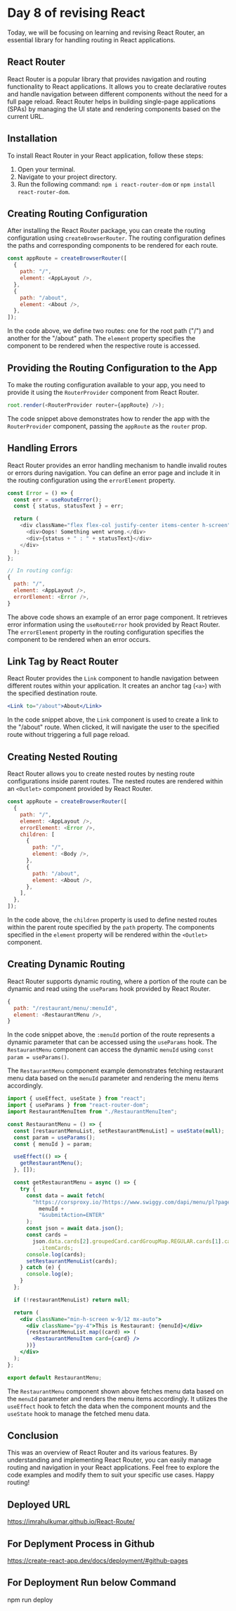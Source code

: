 # Day 8 of revising React

Today, we will be focusing on learning and revising React Router, an essential library for handling routing in React applications.

## React Router

React Router is a popular library that provides navigation and routing functionality to React applications. It allows you to create declarative routes and handle navigation between different components without the need for a full page reload. React Router helps in building single-page applications (SPAs) by managing the UI state and rendering components based on the current URL.

## Installation

To install React Router in your React application, follow these steps:

1. Open your terminal.
2. Navigate to your project directory.
3. Run the following command: `npm i react-router-dom` or `npm install react-router-dom`.

## Creating Routing Configuration

After installing the React Router package, you can create the routing configuration using `createBrowserRouter`. The routing configuration defines the paths and corresponding components to be rendered for each route.

```javascript
const appRoute = createBrowserRouter([
  {
    path: "/",
    element: <AppLayout />,
  },
  {
    path: "/about",
    element: <About />,
  },
]);
```

In the code above, we define two routes: one for the root path ("/") and another for the "/about" path. The `element` property specifies the component to be rendered when the respective route is accessed.

## Providing the Routing Configuration to the App

To make the routing configuration available to your app, you need to provide it using the `RouterProvider` component from React Router.

```javascript
root.render(<RouterProvider router={appRoute} />);
```

The code snippet above demonstrates how to render the app with the `RouterProvider` component, passing the `appRoute` as the `router` prop.

## Handling Errors

React Router provides an error handling mechanism to handle invalid routes or errors during navigation. You can define an error page and include it in the routing configuration using the `errorElement` property.

```javascript
const Error = () => {
  const err = useRouteError();
  const { status, statusText } = err;

  return (
    <div className="flex flex-col justify-center items-center h-screen">
      <div>Oops! Something went wrong.</div>
      <div>{status + " : " + statusText}</div>
    </div>
  );
};

// In routing config:
{
  path: "/",
  element: <AppLayout />,
  errorElement: <Error />,
}
```

The above code shows an example of an error page component. It retrieves error information using the `useRouteError` hook provided by React Router. The `errorElement` property in the routing configuration specifies the component to be rendered when an error occurs.

## Link Tag by React Router

React Router provides the `Link` component to handle navigation between different routes within your application. It creates an anchor tag (`<a>`) with the specified destination route.

```jsx
<Link to="/about">About</Link>
```

In the code snippet above, the `Link` component is used to create a link to the "/about" route. When clicked, it will navigate the user to the specified route without triggering a full page reload.

## Creating Nested Routing

React Router allows you to create nested routes by nesting route configurations inside parent routes. The nested routes are rendered within an `<Outlet>` component provided by React Router.

```javascript
const appRoute = createBrowserRouter([
  {
    path: "/",
    element: <AppLayout />,
    errorElement: <Error />,
    children: [
      {
        path: "/",
        element: <Body />,
      },
      {
        path: "/about",
        element: <About />,
      },
    ],
  },
]);
```

In the code above, the `children` property is used to define nested routes within the parent route specified by the `path` property. The components specified in the `element` property will be rendered within the `<Outlet>` component.

## Creating Dynamic Routing

React Router supports dynamic routing, where a portion of the route can be dynamic and read using the `useParams` hook provided by React Router.

```javascript
{
  path: "/restaurant/menu/:menuId",
  element: <RestaurantMenu />,
}
```

In the code snippet above, the `:menuId` portion of the route represents a dynamic parameter that can be accessed using the `useParams` hook. The `RestaurantMenu` component can access the dynamic `menuId` using `const param = useParams()`.

The `RestaurantMenu` component example demonstrates fetching restaurant menu data based on the `menuId` parameter and rendering the menu items accordingly.

```jsx
import { useEffect, useState } from "react";
import { useParams } from "react-router-dom";
import RestaurantMenuItem from "./RestaurantMenuItem";

const RestaurantMenu = () => {
  const [restaurantMenuList, setRestaurantMenuList] = useState(null);
  const param = useParams();
  const { menuId } = param;

  useEffect(() => {
    getRestaurantMenu();
  }, []);

  const getRestaurantMenu = async () => {
    try {
      const data = await fetch(
        "https://corsproxy.io/?https://www.swiggy.com/dapi/menu/pl?page-type=REGULAR_MENU&complete-menu=true&lat=30.3164945&lng=78.03219179999999&restaurantId=" +
          menuId +
          "&submitAction=ENTER"
      );
      const json = await data.json();
      const cards =
        json.data.cards[2].groupedCard.cardGroupMap.REGULAR.cards[1].card.card
          .itemCards;
      console.log(cards);
      setRestaurantMenuList(cards);
    } catch (e) {
      console.log(e);
    }
  };

  if (!restaurantMenuList) return null;

  return (
    <div className="min-h-screen w-9/12 mx-auto">
      <div className="py-4">This is Restaurant: {menuId}</div>
      {restaurantMenuList.map((card) => (
        <RestaurantMenuItem card={card} />
      ))}
    </div>
  );
};

export default RestaurantMenu;
```

The `RestaurantMenu` component shown above fetches menu data based on the `menuId` parameter and renders the menu items accordingly. It utilizes the `useEffect` hook to fetch the data when the component mounts and the `useState` hook to manage the fetched menu data.

## Conclusion

This was an overview of React Router and its various features. By understanding and implementing React Router, you can easily manage routing and navigation in your React applications. Feel free to explore the code examples and modify them to suit your specific use cases. Happy routing!


## Deployed URL
https://imrahulkumar.github.io/React-Route/

## For Deplyment Process in Github
https://create-react-app.dev/docs/deployment/#github-pages

## For Deployment Run below Command
npm run deploy  


